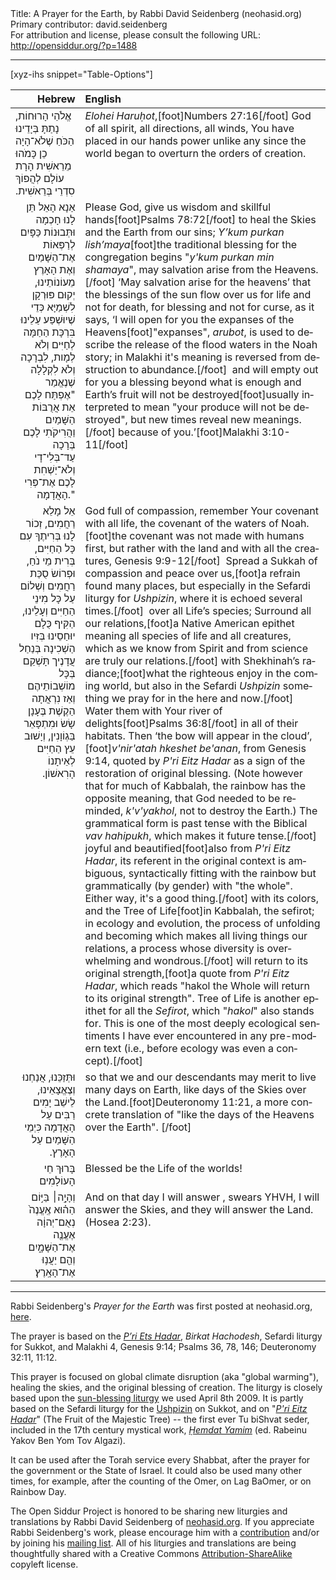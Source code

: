 <html>
<head></head>
<body>
Title: A Prayer for the Earth, by Rabbi David Seidenberg (neohasid.org)<br />
Primary contributor: david.seidenberg<br />
For attribution and license, please consult the following URL: <a href="http://opensiddur.org/?p=1488">http://opensiddur.org/?p=1488</a>
<p />
<hr />

<style type="text/css" media="all">.printfriendly {display: none!important;}</style>

[xyz-ihs snippet="Table-Options"]<table style="margin-left: auto; margin-right: auto;" class="draggable">
<thead><tr><th id="x" style="text-align: right;">Hebrew</th><th style="text-align: left;">English</th></tr></thead>
<tbody>
<tr>
<td style="vertical-align:top;">
<div class="liturgy" lang="he">
אֱלֹהֵי הָרוּחוֹת,  
נָתַתָּ בְּיָדֵינוּ
הַכֹּחַ שֶׁלֹא־הָיָה כֵן כָּמֹהוּ
מֵרֵאשִׁית הָרָת עוֹלָם
לְהֲפוֹךְ סִדְרֵי בְּרֵאשִׁית.‏
</span></div></td>

<td style="vertical-align:top;"><div class="english" lang="en">
<em>Elohei Haruḥot</em>,[foot]Numbers 27:16[/foot] God of all spirit, all directions, all winds,
You have placed in our hands 
power unlike any 
since the world began 
to overturn the orders of creation.
</div></td>
</tr>

<tr><td style="vertical-align:top;">
<div class="liturgy" lang="he" style="text-align: right;">
אַנָא הָאֵל תֵּן לָנוּ חָכְמָה 
וּתְּבוּנוֹת כַּפָּיִם לְרַפְּאוֹת 
אֶת־הַשָּׁמַיִם וְאֶת הָאָרֶץ מֵעוֹנוֹתֵינוּ,‏
יְקוּם פּוּרְקָן לִשְׁמַיָּא
כְּדֵי שֶׁיוּשְׁפַּע עַלֵינוּ בִּרְכָּת הַחַמָּה 
לְחַיִּים וְלֹא לְמָות,‏ 
לִבְרָכָה וְלֹא לִקְלָלָה 
שֶׁנֶאֱמַר "אֶפְתַּח לָכֶם 
אֵת אֲרֻבּוֹת הַשָּׁמַיִם
וַהֲרִיקֹתִי לָכֶם בְּרָכָה 
עַד־בְּלִי־דָי
וְלֹא־יַשְׁחִת לָכֶם אֶת־פְּרִי הָאֲדָמָה."
</span></div></td>

<td style="vertical-align:top;"><div class="english" lang="en">
Please God, give us wisdom 
and skillful hands[foot]Psalms 78:72[/foot] to heal 
the Skies and the Earth from our sins;
<em>Y’kum purkan lish’maya</em>[foot]the traditional blessing for the congregation begins "<em>y'kum purkan min shamaya</em>", may salvation arise from the Heavens.[/foot] ‘May salvation arise for the heavens’
that the blessings of the sun flow
over us for life and not for death,
for blessing and not for curse,
as it says, ‘I will open for you
the expanses of the Heavens[foot]"expanses", <em>arubot</em>, is used to describe the release of the flood waters in the Noah story; in Malakhi it's meaning is reversed from destruction to abundance.[/foot]&nbsp;
and will empty out for you a blessing
beyond what is enough
and Earth’s fruit will not be destroyed[foot]usually interpreted to mean "your produce will not be destroyed", but new times reveal new meanings.[/foot] because of you.’[foot]Malakhi 3:10-11[/foot]
</div></td>
</tr>

<tr><td style="vertical-align:top;">
<div class="liturgy" lang="he" style="text-align: right;">
אֵל מָלֵא רַחֲמִים, זְכוֹר לָנוּ 
בְּרִיתֶךָ עִם כָּל הַחַיִּים, בְּרִית מֵי נֹחַ,‏
וּפְרוֹשׂ סֻכַּת רַחֲמִים וְשְׁלוֹם
עַל כָּל מִינֵי הַחַיִּים וְעָלֵינוּ,‏
הַקִּיף כֻּלָם יוּחַסֵינוּ בְּזִּיו הַשְׁכִינָה 
בְּנַחַל עֲדָנֶיך תָּשְׁקֵם בְּכָּל מוֹשְׁבוֹתֵיהֶם
וְאַז נִרְאֲתָה הַקֶשֶׁת בֶּעָנָן
שָׂשׂ וּמִתְפָּאֵר בַּגְוֹוָנִין,‏ 
וְיָשׁוּב עֵץ הַחַיִּים לְאֵיתָנוֹ הָרִאשׁוֹן.‏
</span></div></td>

<td style="vertical-align:top;"><div class="english" lang="en">
God full of compassion, remember 
Your covenant with all life, the covenant of the waters of Noah. [foot]the covenant was not made with humans first, but rather with the land and with all the creatures, Genesis 9:9-12[/foot]&nbsp;
Spread a Sukkah of compassion and peace over us,[foot]a refrain found many places, but especially in the Sefardi liturgy for <em>Ushpizin</em>, where it is echoed several times.[/foot]&nbsp;
over all Life’s species; 
Surround all our relations,[foot]a Native American epithet meaning all species of life and all creatures, which as we know from Spirit and from science are truly our relations.[/foot] with Shekhinah’s radiance;[foot]what the righteous enjoy in the coming world, but also in the Sefardi <em>Ushpizin</em> something we pray for in the here and now.[/foot]&nbsp;
Water them with Your river of delights[foot]Psalms 36:8[/foot] in all of their habitats.
Then ‘the bow will appear in the cloud’,[foot]<em>v'nir'atah hkeshet be'anan</em>, from Genesis 9:14, quoted by <em>P'ri Eitz Hadar</em> as a sign of the restoration of original blessing. (Note however that for much of Kabbalah, the rainbow has the opposite meaning, that God needed to be reminded, <em>k'v'yakhol</em>, not to destroy the Earth.) The grammatical form is past tense with the Biblical <em>vav hahipukh</em>, which makes it future tense.[/foot]&nbsp;
joyful and beautified[foot]also from <em>P'ri Eitz Hadar</em>, its referent in the original context is ambiguous, syntactically fitting with the rainbow but grammatically (by gender) with "the whole". Either way, it's a good thing.[/foot] with its colors,
and the Tree of Life[foot]in Kabbalah, the sefirot; in ecology and evolution, the process of unfolding and becoming which makes all living things our relations, a process whose diversity is overwhelming and wondrous.[/foot] will return to its original strength,[foot]a quote from <em>P'ri Eitz Hadar</em>, which reads "hakol the Whole will return to its original strength". Tree of Life is another epithet for all the <em>Sefirot</em>, which "<em>hakol</em>" also stands for. This is one of the most deeply ecological sentiments I have ever encountered in any pre-modern text (i.e., before ecology was even a concept).[/foot]
</div></td>
</tr>

<tr><td style="vertical-align:top;">
<div class="liturgy" lang="he" style="text-align: right;">
וּתְּזַכֵּנוּ, אֲנַחְנוּ וְצֶאֱצָאֵינוּ,‏
לֵישֵׁב יָמִים רַבִּים עַל הָאֲדָמָה 
כִּיְמֵי הַשָּׁמַיִם עַל הָאָרֶץ.‏
</span></div></td>

<td style="vertical-align:top;"><div class="english" lang="en">
so that we and our descendants 
may merit to live many days on Earth, 
like days of the Skies over the Land.[foot]Deuteronomy 11:21, a more concrete translation of "like the days of the Heavens over the Earth". [/foot]
</div></td>
</tr>

<tr><td style="vertical-align:top;">
<div class="liturgy" lang="he" style="text-align: right;">
בָּרוּךְ חֵי הָעוֹלָמִים
</span></div></td>

<td style="vertical-align:top;"><div class="english" lang="en">
Blessed be the Life of the worlds!
</div></td>
</tr>

<tr><td style="vertical-align:top;">
<div class="liturgy" lang="he" style="text-align: right;">
וְהָיָ֣ה׀ בַּיּ֣וֹם הַה֗וּא אֶֽעֱנֶה֙ נְאֻם־יְהוָ֔ה אֶעֱנֶ֖ה אֶת־הַשָּׁמָ֑יִם 
וְהֵ֖ם יַעֲנ֥וּ אֶת־הָאָֽרֶץ׃
</span></div></td>

<td style="vertical-align:top;"><div class="english" lang="en">
And on that day I will answer , swears YHVH, I will answer the Skies, 
and they will answer the Land. (Hosea 2:23).
</p>
</td></tr>
</tbody></table>

<hr />

Rabbi Seidenberg's <em>Prayer for the Earth</em> was first posted at neohasid.org, <a href="http://www.neohasid.org/stoptheflood/earthprayer/">here</a>.

The prayer is based on the <em><a href="https://opensiddur.org/prayers-for/special-days/new-years-day/for-fruit-trees/pri-etz-hadar/">P’ri Ets Hadar</a></em>, <em>Birkat Hachodesh</em>, Sefardi liturgy for Sukkot, and Malakhi 4, Genesis 9:14; Psalms 36, 78, 146; Deuteronomy 32:11, 11:12.

This prayer is focused on global climate disruption (aka "global warming"), healing the skies, and the original blessing of creation. The liturgy is closely based upon the <a href="http://www.neohasid.org/stoptheflood/sunblessing/">sun-blessing liturgy</a> we used April 8th 2009. It is partly based on the Sefardi liturgy for the <a href="http://www.neohasid.org/zman/sukkot/ushpizintext/">Ushpizin</a> on Sukkot, and on "<a href="http://www.neohasid.org/torah/blessing_for_tubi/"><em>P'ri Eitz Hadar</em></a>" (The Fruit of the Majestic Tree) -- the first ever Tu biShvat seder, included in the 17th century mystical work, <em><a href="http://www.seforimonline.org/seforimdb/index.php?table_name=seforim_database&function=details&where_field=id&where_value=43">Ḥemdat Yamim</a></em> (ed. Rabeinu Yakov Ben Yom Tov Algazi).

It can be used after the Torah service every Shabbat, after the prayer for the government or the State of Israel. It could also be used many other times, for example, after the counting of the Omer, on Lag BaOmer, or on Rainbow Day.

The Open Siddur Project is honored to be sharing new liturgies and translations by Rabbi David Seidenberg of <a href="http://neohasid.org">neohasid.org</a>. If you appreciate Rabbi Seidenberg's work, please encourage him with a <a href="http://www.neohasid.org/contribute/">contribution</a> and/or by joining his <a href="http://neohasid.org/join2.html">mailing list</a>. All of his liturgies and translations are being thoughtfully shared with a Creative Commons <a href="http://creativecommons.org/licenses/by-sa/4.0/">Attribution-ShareAlike</a> copyleft license.
</body>
</html>